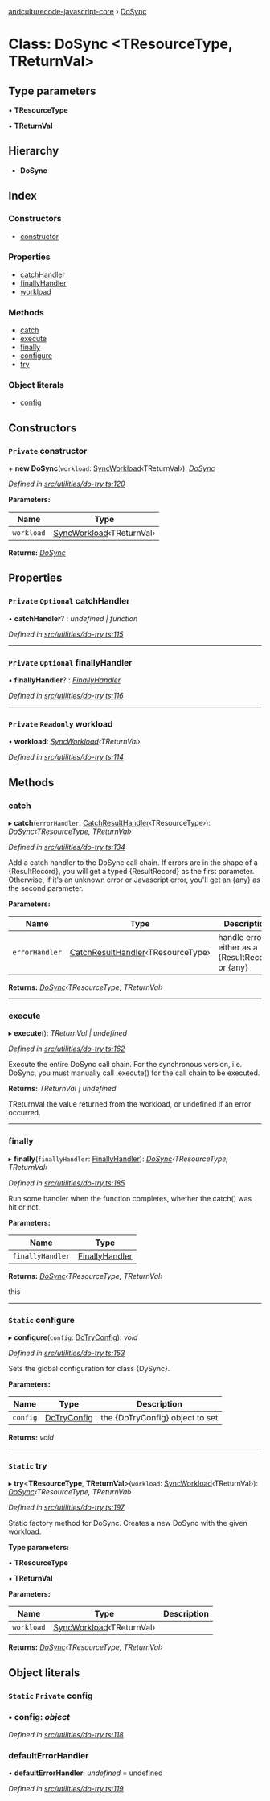 [andculturecode-javascript-core](../README.md) › [DoSync](dosync.md)

# Class: DoSync <**TResourceType, TReturnVal**>

## Type parameters

▪ **TResourceType**

▪ **TReturnVal**

## Hierarchy

* **DoSync**

## Index

### Constructors

* [constructor](dosync.md#private-constructor)

### Properties

* [catchHandler](dosync.md#private-optional-catchhandler)
* [finallyHandler](dosync.md#private-optional-finallyhandler)
* [workload](dosync.md#private-readonly-workload)

### Methods

* [catch](dosync.md#catch)
* [execute](dosync.md#execute)
* [finally](dosync.md#finally)
* [configure](dosync.md#static-configure)
* [try](dosync.md#static-try)

### Object literals

* [config](dosync.md#static-private-config)

## Constructors

### `Private` constructor

\+ **new DoSync**(`workload`: [SyncWorkload](../README.md#syncworkload)‹TReturnVal›): *[DoSync](dosync.md)*

*Defined in [src/utilities/do-try.ts:120](https://github.com/AndcultureCode/AndcultureCode.JavaScript.Core/blob/ec18c0a/src/utilities/do-try.ts#L120)*

**Parameters:**

Name | Type |
------ | ------ |
`workload` | [SyncWorkload](../README.md#syncworkload)‹TReturnVal› |

**Returns:** *[DoSync](dosync.md)*

## Properties

### `Private` `Optional` catchHandler

• **catchHandler**? : *undefined | function*

*Defined in [src/utilities/do-try.ts:115](https://github.com/AndcultureCode/AndcultureCode.JavaScript.Core/blob/ec18c0a/src/utilities/do-try.ts#L115)*

___

### `Private` `Optional` finallyHandler

• **finallyHandler**? : *[FinallyHandler](../README.md#finallyhandler)*

*Defined in [src/utilities/do-try.ts:116](https://github.com/AndcultureCode/AndcultureCode.JavaScript.Core/blob/ec18c0a/src/utilities/do-try.ts#L116)*

___

### `Private` `Readonly` workload

• **workload**: *[SyncWorkload](../README.md#syncworkload)‹TReturnVal›*

*Defined in [src/utilities/do-try.ts:114](https://github.com/AndcultureCode/AndcultureCode.JavaScript.Core/blob/ec18c0a/src/utilities/do-try.ts#L114)*

## Methods

###  catch

▸ **catch**(`errorHandler`: [CatchResultHandler](../README.md#catchresulthandler)‹TResourceType›): *[DoSync](dosync.md)‹TResourceType, TReturnVal›*

*Defined in [src/utilities/do-try.ts:134](https://github.com/AndcultureCode/AndcultureCode.JavaScript.Core/blob/ec18c0a/src/utilities/do-try.ts#L134)*

Add a catch handler to the DoSync call chain.
If errors are in the shape of a {ResultRecord},
you will get a typed {ResultRecord} as the first parameter.
Otherwise, if it's an unknown error or Javascript error,
you'll get an {any} as the second parameter.

**Parameters:**

Name | Type | Description |
------ | ------ | ------ |
`errorHandler` | [CatchResultHandler](../README.md#catchresulthandler)‹TResourceType› | handle errors, either as a {ResultRecord} or {any}  |

**Returns:** *[DoSync](dosync.md)‹TResourceType, TReturnVal›*

___

###  execute

▸ **execute**(): *TReturnVal | undefined*

*Defined in [src/utilities/do-try.ts:162](https://github.com/AndcultureCode/AndcultureCode.JavaScript.Core/blob/ec18c0a/src/utilities/do-try.ts#L162)*

Execute the entire DoSync call chain. For the synchronous version, i.e. DoSync,
you must manually call .execute() for the call chain to be executed.

**Returns:** *TReturnVal | undefined*

TReturnVal the value returned from the workload, or undefined if an error occurred.

___

###  finally

▸ **finally**(`finallyHandler`: [FinallyHandler](../README.md#finallyhandler)): *[DoSync](dosync.md)‹TResourceType, TReturnVal›*

*Defined in [src/utilities/do-try.ts:185](https://github.com/AndcultureCode/AndcultureCode.JavaScript.Core/blob/ec18c0a/src/utilities/do-try.ts#L185)*

Run some handler when the function completes, whether the
catch() was hit or not.

**Parameters:**

Name | Type |
------ | ------ |
`finallyHandler` | [FinallyHandler](../README.md#finallyhandler) |

**Returns:** *[DoSync](dosync.md)‹TResourceType, TReturnVal›*

this

___

### `Static` configure

▸ **configure**(`config`: [DoTryConfig](../interfaces/dotryconfig.md)): *void*

*Defined in [src/utilities/do-try.ts:153](https://github.com/AndcultureCode/AndcultureCode.JavaScript.Core/blob/ec18c0a/src/utilities/do-try.ts#L153)*

Sets the global configuration for class {DySync}.

**Parameters:**

Name | Type | Description |
------ | ------ | ------ |
`config` | [DoTryConfig](../interfaces/dotryconfig.md) | the {DoTryConfig} object to set  |

**Returns:** *void*

___

### `Static` try

▸ **try**<**TResourceType**, **TReturnVal**>(`workload`: [SyncWorkload](../README.md#syncworkload)‹TReturnVal›): *[DoSync](dosync.md)‹TResourceType, TReturnVal›*

*Defined in [src/utilities/do-try.ts:197](https://github.com/AndcultureCode/AndcultureCode.JavaScript.Core/blob/ec18c0a/src/utilities/do-try.ts#L197)*

Static factory method for DoSync. Creates a new DoSync
with the given workload.

**Type parameters:**

▪ **TResourceType**

▪ **TReturnVal**

**Parameters:**

Name | Type | Description |
------ | ------ | ------ |
`workload` | [SyncWorkload](../README.md#syncworkload)‹TReturnVal› |   |

**Returns:** *[DoSync](dosync.md)‹TResourceType, TReturnVal›*

## Object literals

### `Static` `Private` config

### ▪ **config**: *object*

*Defined in [src/utilities/do-try.ts:118](https://github.com/AndcultureCode/AndcultureCode.JavaScript.Core/blob/ec18c0a/src/utilities/do-try.ts#L118)*

###  defaultErrorHandler

• **defaultErrorHandler**: *undefined* = undefined

*Defined in [src/utilities/do-try.ts:119](https://github.com/AndcultureCode/AndcultureCode.JavaScript.Core/blob/ec18c0a/src/utilities/do-try.ts#L119)*
